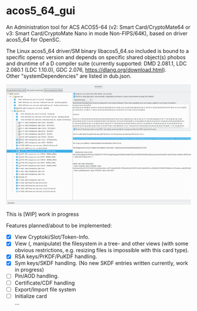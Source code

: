 # acos5_64_gui
An Administration tool for ACS ACOS5-64 (v2: Smart Card/CryptoMate64 or v3: Smart Card/CryptoMate Nano in mode Non-FIPS/64K), based on driver acos5_64 for OpenSC.

The Linux acos5_64 driver/SM binary libacos5_64.so included is bound to a specific opensc version and depends on specific shared object(s) phobos and druntime of a D compiler suite (currently supported: DMD 2.081.1, LDC 2.080.1 (LDC 1.10.0), GDC 2.076, https://dlang.org/download.html).<br>
Other "systemDependencies" are listed in dub.json.<br>

![alt text](Screenshot_20180620_acos5_64_gui.png)

This is [WIP] work in progress

Features planned/about to be implemented:

- [x] View Cryptoki/Slot/Token-Info.<br>
- [x] View (, manipulate) the filesystem in a tree- and other views (with some obvious restrictions, e.g. resizing files is impossible with this card type).<br>
- [x] RSA keys/PrKDF/PuKDF handling.<br>
- [x] Sym keys/SKDF handling. (No new SKDF entries written currently, work in progress)<br>
- [ ] Pin/AOD handling.<br>
- [ ] Certificate/CDF handling<br>
- [ ] Export/Import file system<br>
- [ ] Initialize card<br>
...
